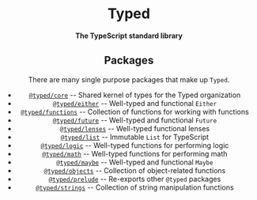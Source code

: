 <h1 align='center'>Typed</h1>

<div align='center'>
  <strong>The TypeScript standard library</strong>
</div>

<div align='center'>

## Packages

There are many single purpose packages that make up `Typed`.

- [`@typed/core`](./packages/core) -- Shared kernel of types for the Typed organization
- [`@typed/either`](./packages/either) -- Well-typed and functional `Either`
- [`@typed/functions`](./packages/functions) -- Collection of functions for working with functions
- [`@typed/future`](./packages/future) -- Well-typed and functional `Future`
- [`@typed/lenses`](./packages/lenses) -- Well-typed functional lenses
- [`@typed/list`](./packages/list) -- Immutable `List` for TypeScript
- [`@typed/logic`](./packages/logic) -- Well-typed functions for performing logic
- [`@typed/math`](./packages/math) -- Well-typed functions for performing math
- [`@typed/maybe`](./packages/maybe) -- Well-typed and functional `Maybe`
- [`@typed/objects`](./packages/objects) -- Collection of object-related functions
- [`@typed/prelude`](./packages/prelude) -- Re-exports other `@typed` packages
- [`@typed/strings`](./packages/string) -- Collection of string manipulation functions
